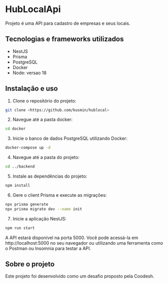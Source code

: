 # HubLocalApi

Projeto é uma API para cadastro de empresas e seus locais.

## Tecnologias e frameworks utilizados

- NestJS
- Prisma
- PostgreSQL
- Docker
- Node: versao 18

## Instalação e uso

1. Clone o repositório do projeto:

```bash
git clone <https://github.com/kusmin/hublocal>
```

2. Navegue até a pasta docker:
 
```bash
cd docker
```

3. Inicie o banco de dados PostgreSQL utilizando Docker:

```bash
docker-compose up -d
```

4. Navegue até a pasta do projeto:

```bash
cd ../backend
```

5. Instale as dependências do projeto:

```bash
npm install
```

6. Gere o client Prisma e execute as migrações:

```bash
npx prisma generate
npx prisma migrate dev --name init
```

7. Inicie a aplicação NestJS:

```bash
npm run start
```

A API estará disponível na porta 5000. Você pode acessá-la em http://localhost:5000 no seu navegador ou utilizando uma ferramenta como o Postman ou Insomnia para testar a API.


## Sobre o projeto
Este projeto foi desenvolvido como um desafio proposto pela Coodesh.